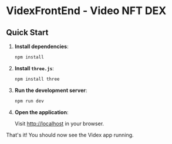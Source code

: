 # VidexFrontEnd - Video NFT DEX

## Quick Start

1. **Install dependencies**:

    ```bash
    npm install
    ```

2. **Install `three.js`**:

    ```bash
    npm install three
    ```

3. **Run the development server**:

    ```bash
    npm run dev
    ```

4. **Open the application**:

    Visit [http://localhost](http://localhost) in your browser.

That's it! You should now see the Videx app running.